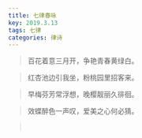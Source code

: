 ```yaml
---
title: 七律春咏
key: 2019.3.13
tags: 七律
categories: 律诗
---
```


<blockquote class="blockquote-center">百花着意三月开，争艳青春黄绿白。
</blockquote>
<blockquote class="blockquote-center">红杏池边引我坐，粉桃园里招客来。
</blockquote>
<blockquote class="blockquote-center">早梅芬芳常浮想，晚樱靓丽久徘徊。
</blockquote>
<blockquote class="blockquote-center">效蝶醉色一声叹，爱美之心何必猜。
</blockquote>
<blockquote class="blockquote-center"></br>
</blockquote>
